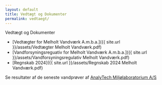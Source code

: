 ```yaml
---
layout: default
title: Vedtægt og Dokumenter
permalink: vedtaegt/
---
```


Vedtægt og Dokumenter

 * [Vedtægter for Melholt Vandværk A.m.b.a.]({{ site.url }}/assets/Vedtægter Melholt Vandværk.pdf)
 * [Vandforsyningsreguativ for Melholt Vandværk A.m.b.a.]({{ site.url }}/assets/Vandforsyningsregulativ Melholt Vandværk.pdf)
 * [Regnskab 2024]({{ site.url }}/assets/Regnskab 2024 Melholt Vandværk.pdf)
 
Se resultater af de seneste vandprøver af [AnalyTech Miljølaboratorium A/S](https://analytech.sgs.com/8379/Places)

